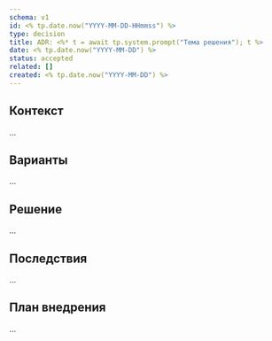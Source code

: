 ```yaml
---
schema: v1
id: <% tp.date.now("YYYY-MM-DD-HHmmss") %>
type: decision
title: ADR: <%* t = await tp.system.prompt("Тема решения"); t %>
date: <% tp.date.now("YYYY-MM-DD") %>
status: accepted
related: []
created: <% tp.date.now("YYYY-MM-DD") %>
---
```

## Контекст
…
## Варианты
…
## Решение
…
## Последствия
…
## План внедрения
…
